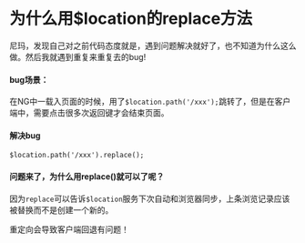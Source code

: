 为什么用$location的replace方法
=============================

尼玛，发现自己对之前代码态度就是，遇到问题解决就好了，也不知道为什么这么做。然后我就遇到重复来重复去的bug!

#### bug场景：
  在NG中一载入页面的时候，用了`$location.path('/xxx');`跳转了，但是在客户端中，需要点击很多次返回键才会结束页面。
  
#### 解决bug
  `$location.path('/xxx').replace();` 
  
#### 问题来了，为什么用replace()就可以了呢？
  因为`replace`可以告诉`$location`服务下次自动和浏览器同步，上条浏览记录应该被替换而不是创建一个新的。


重定向会导致客户端回退有问题！
